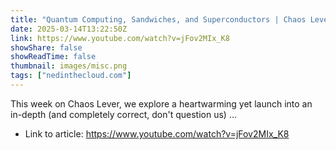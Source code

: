 ```yaml
---
title: "Quantum Computing, Sandwiches, and Superconductors | Chaos Lever"
date: 2025-03-14T13:22:50Z
link: https://www.youtube.com/watch?v=jFov2MIx_K8
showShare: false
showReadTime: false
thumbnail: images/misc.png
tags: ["nedinthecloud.com"]
---
```

This week on Chaos Lever, we explore a heartwarming yet launch into an in-depth (and completely correct, don't question us) ...

- Link to article: https://www.youtube.com/watch?v=jFov2MIx_K8